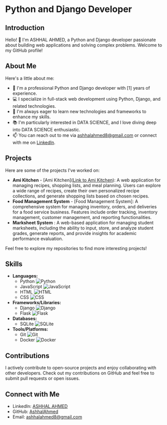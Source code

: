 # Python and Django Developer

## Introduction

Hello! 👋 I'm ASHHAL AHMED, a Python and Django developer passionate about building web applications and solving complex problems. Welcome to my GitHub profile!

## About Me

Here's a little about me:

- 💼 I'm a professional Python and Django developer with [1] years of experience.
- 💻 I specialize in full-stack web development using Python, Django, and related technologies.
- 🌱 I'm always eager to learn new technologies and frameworks to enhance my skills.
- 📚 I'm particularly interested in DATA SCIENCE, and I love diving deep into DATA SCIENCE enthusiastic.
- 📫 You can reach out to me via [ashhalahmed8@gmail.com](mailto:ashhalahmed8@gmail.com) or connect with me on [LinkedIn](https://www.linkedin.com/in/ashhalahmed/).

## Projects

Here are some of the projects I've worked on:

- **Ami Kitchen** - [Ami Kitchen]([Link to Ami Kitchen](https://recipeorganizer.pythonanywhere.com/)): A web application for managing recipes, shopping lists, and meal planning. Users can explore a wide range of recipes, create their own personalized recipe collections, and generate shopping lists based on chosen recipes.
- **Food Management System** - [Food Management System]: A comprehensive system for managing inventory, orders, and deliveries for a food service business. Features include order tracking, inventory management, customer management, and reporting functionalities.
- **Marksheet System** : A web-based application for managing student marksheets, including the ability to input, store, and analyze student grades, generate reports, and provide insights for academic performance evaluation.

Feel free to explore my repositories to find more interesting projects!

## Skills

- **Languages:** 
  - Python ![Python](https://img.shields.io/badge/-Python-3776AB?style=flat-square&logo=python&logoColor=white)
  - JavaScript ![JavaScript](https://img.shields.io/badge/-JavaScript-F7DF1E?style=flat-square&logo=javascript&logoColor=black)
  - HTML ![HTML](https://img.shields.io/badge/-HTML-E34F26?style=flat-square&logo=html5&logoColor=white)
  - CSS ![CSS](https://img.shields.io/badge/-CSS-1572B6?style=flat-square&logo=css3&logoColor=white)
- **Frameworks/Libraries:** 
  - Django ![Django](https://img.shields.io/badge/-Django-092E20?style=flat-square&logo=django&logoColor=white)
  - Flask ![Flask](https://img.shields.io/badge/-Flask-000000?style=flat-square&logo=flask&logoColor=white)
- **Databases:** 
  - SQLite ![SQLite](https://img.shields.io/badge/-SQLite-003B57?style=flat-square&logo=sqlite&logoColor=white)
- **Tools/Platforms:** 
  - Git ![Git](https://img.shields.io/badge/-Git-F05032?style=flat-square&logo=git&logoColor=white)
  - Docker ![Docker](https://img.shields.io/badge/-Docker-2496ED?style=flat-square&logo=docker&logoColor=white)

## Contributions

I actively contribute to open-source projects and enjoy collaborating with other developers. Check out my contributions on GitHub and feel free to submit pull requests or open issues.

## Connect with Me

- LinkedIn: [ASHHAL AHMED](https://www.linkedin.com/in/ashhalahmed/)
- GitHub: [AshhalAhmed](https://github.com/AshhalAhmed)
- Email: [ashhalahmed8@gmail.com](mailto:ashhalahmed8@gmail.com)

